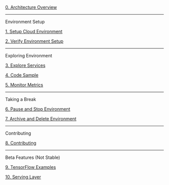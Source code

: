 [0. Architecture Overview](https://github.com/fluxcapacitor/pipeline/wiki/Architecture-Overview)

***
Environment Setup

[1. Setup Cloud Environment](https://github.com/fluxcapacitor/pipeline/wiki/Setup-Cloud-Environment)

[2. Verify Environment Setup](https://github.com/fluxcapacitor/pipeline/wiki/Verify-Environment-Setup)

*** 
Exploring Environment

[3. Explore Services](https://github.com/fluxcapacitor/pipeline/wiki/Explore-Services)

[4. Code Sample](https://github.com/fluxcapacitor/pipeline/wiki/Code-Sample)

[5. Monitor Metrics](https://github.com/fluxcapacitor/pipeline/wiki/Monitor-Metrics)

***
Taking a Break

[6. Pause and Stop Environment](https://github.com/fluxcapacitor/pipeline/wiki/Pause-and-Stop-Environment)

[7. Archive and Delete Environment](https://github.com/fluxcapacitor/pipeline/wiki/Archive-and-Delete-Environment)

***
Contributing

[8. Contributing](https://github.com/fluxcapacitor/pipeline/wiki/Contributing)

***
Beta Features (Not Stable)

[9. TensorFlow Examples](https://github.com/fluxcapacitor/pipeline/wiki/TensorFlow)

[10. Serving Layer](https://github.com/fluxcapacitor/pipeline/wiki/Serving-Layer)